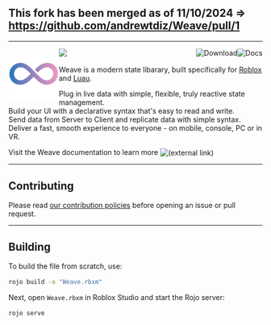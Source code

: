 ## This fork has been merged as of 11/10/2024 => https://github.com/andrewtdiz/Weave/pull/1
---

<img align="left" src="./gh-assets/logo.svg" height="100px" width="100px" alt="Fusion"><a href="https://andrewtdiz.github.io/Weave/"><img align="right" src="./gh-assets/link-docs.svg" alt="Docs"></a><a href="https://github.com/andrewtdiz/Weave/releases/latest"><img align="right" src="./gh-assets/link-download.svg" alt="Download"></a><img src="./gh-assets/clearfloat.svg">

Weave is a modern state libarary, built specifically for [Roblox](https://developer.roblox.com/) and [Luau](https://luau-lang.org/).

Plug in live data with simple, flexible, truly reactive state management.<br>
Build your UI with a declarative syntax that's easy to read and write.<br>
Send data from Server to Client and replicate data with simple syntax.<br>
Deliver a fast, smooth experience to everyone - on mobile, console, PC or in VR.<br>

Visit the Weave documentation to learn more <img valign="middle" src="./gh-assets/icon-link-extern.svg" alt="(external link)" title="(external link)">

---

## Contributing

Please read [our contribution policies](/CONTRIBUTING.md) before opening an issue or pull request.

---

## Building
To build the file from scratch, use:

```bash
rojo build -o "Weave.rbxm"
```

Next, open `Weave.rbxm` in Roblox Studio and start the Rojo server:

```bash
rojo serve
```

